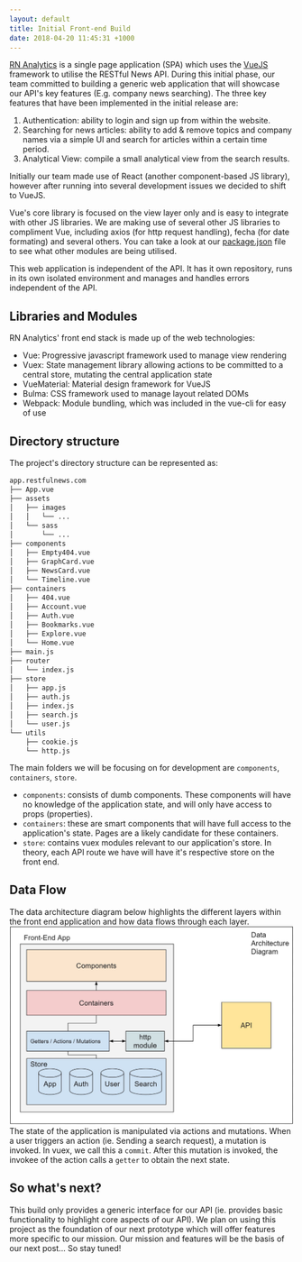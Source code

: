 ```yaml
---
layout: default
title: Initial Front-end Build
date: 2018-04-20 11:45:31 +1000
---
```


[RN Analytics](https://github.com/restfulnews/app.restfulnews.com) is a single page application (SPA) which uses the [VueJS](https://vuejs.org/) framework to utilise the RESTful News API. During this initial phase, our team committed to building a generic web application that will showcase our API's key features (E.g. company news searching). The three key features that have been implemented in the initial release are:
1. Authentication: ability to login and sign up from within the website.
2. Searching for news articles: ability to add & remove topics and company names via a simple UI and search for articles within a certain time period.
3. Analytical View: compile a small analytical view from the search results.

Initially our team made use of React (another component-based JS library), however after running into several development issues we decided to shift to VueJS.

Vue's core library is focused on the view layer only and is easy to integrate with other JS libraries. We are making use of several other JS libraries to compliment Vue, including axios (for http request handling), fecha (for date formating) and several others. You can take a look at our [package.json](https://github.com/restfulnews/app.restfulnews.com/blob/master/package.json) file to see what other modules are being utilised.

This web application is independent of the API. It has it own repository, runs in its own isolated environment and manages and handles errors independent of the API.

## Libraries and Modules
RN Analytics' front end stack is made up of the web technologies:
* Vue: Progressive javascript framework used to manage view rendering
* Vuex: State management library allowing actions to be committed to a central store, mutating the central application state
* VueMaterial: Material design framework for VueJS
* Bulma: CSS framework used to manage layout related DOMs
* Webpack: Module bundling, which was included in the vue-cli for easy of use

## Directory structure
The project's directory structure can be represented as:
```
app.restfulnews.com
├── App.vue
├── assets
│   ├── images
│   │   └── ...
│   └── sass
│       └── ...
├── components
│   ├── Empty404.vue
│   ├── GraphCard.vue
│   ├── NewsCard.vue
│   └── Timeline.vue
├── containers
│   ├── 404.vue
│   ├── Account.vue
│   ├── Auth.vue
│   ├── Bookmarks.vue
│   ├── Explore.vue
│   └── Home.vue
├── main.js
├── router
│   └── index.js
├── store
│   ├── app.js
│   ├── auth.js
│   ├── index.js
│   ├── search.js
│   └── user.js
└── utils
    ├── cookie.js
    └── http.js
```
The main folders we will be focusing on for development are `components`, `containers`, `store`.

- `components`: consists of dumb components. These components will have no knowledge of the application state, and will only have access to props (properties).
- `containers`: these are smart components that will have full access to the application's state. Pages are a likely candidate for these containers.
- `store`: contains vuex modules relevant to our application's store. In theory, each API route we have will have it's respective store on the front end.

## Data Flow
The data architecture diagram below highlights the different layers within the front end application and how data flows through each layer.
![Data Architectecture Diagram](/assets/images/dad.jpg)
The state of the application is manipulated via actions and mutations. When a user triggers an action (ie. Sending a search request), a mutation is invoked. In vuex, we call this a `commit`. After this mutation is invoked, the invokee of the action calls a `getter` to obtain the next state.

## So what's next?
This build only provides a generic interface for our API (ie. provides basic functionality to highlight core aspects of our API). We plan on using this project as the foundation of our next prototype which will offer features more specific to our mission. Our mission and features will be the basis of our next post... So stay tuned!
